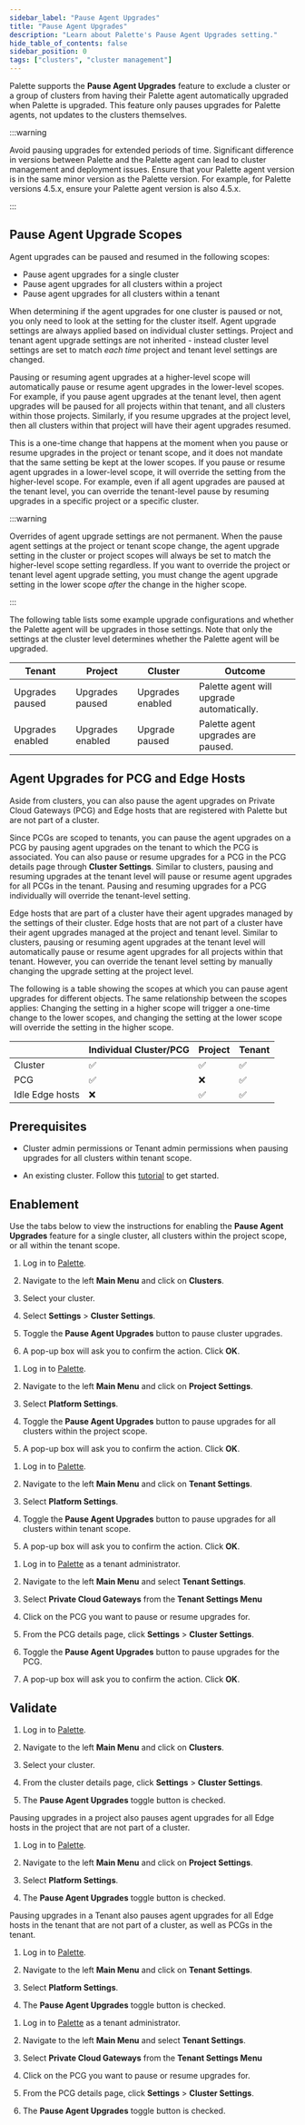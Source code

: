 ```yaml
---
sidebar_label: "Pause Agent Upgrades"
title: "Pause Agent Upgrades"
description: "Learn about Palette's Pause Agent Upgrades setting."
hide_table_of_contents: false
sidebar_position: 0
tags: ["clusters", "cluster management"]
---
```


Palette supports the **Pause Agent Upgrades** feature to exclude a cluster or a group of clusters from having their
Palette agent automatically upgraded when Palette is upgraded. This feature only pauses upgrades for Palette agents, not
updates to the clusters themselves.

:::warning

Avoid pausing upgrades for extended periods of time. Significant difference in versions between Palette and the Palette
agent can lead to cluster management and deployment issues. Ensure that your Palette agent version is in the same minor
version as the Palette version. For example, for Palette versions 4.5.x, ensure your Palette agent version is also
4.5.x.

:::

## Pause Agent Upgrade Scopes

Agent upgrades can be paused and resumed in the following scopes:

- Pause agent upgrades for a single cluster
- Pause agent upgrades for all clusters within a project
- Pause agent upgrades for all clusters within a tenant

When determining if the agent upgrades for one cluster is paused or not, you only need to look at the setting for the
cluster itself. Agent upgrade settings are always applied based on individual cluster settings. Project and tenant agent
upgrade settings are not inherited - instead cluster level settings are set to match _each time_ project and tenant
level settings are changed.

Pausing or resuming agent upgrades at a higher-level scope will automatically pause or resume agent upgrades in the
lower-level scopes. For example, if you pause agent upgrades at the tenant level, then agent upgrades will be paused for
all projects within that tenant, and all clusters within those projects. Similarly, if you resume upgrades at the
project level, then all clusters within that project will have their agent upgrades resumed.

This is a one-time change that happens at the moment when you pause or resume upgrades in the project or tenant scope,
and it does not mandate that the same setting be kept at the lower scopes. If you pause or resume agent upgrades in a
lower-level scope, it will override the setting from the higher-level scope. For example, even if all agent upgrades are
paused at the tenant level, you can override the tenant-level pause by resuming upgrades in a specific project or a
specific cluster.

:::warning

Overrides of agent upgrade settings are not permanent. When the pause agent settings at the project or tenant scope
change, the agent upgrade setting in the cluster or project scopes will always be set to match the higher-level scope
setting regardless. If you want to override the project or tenant level agent upgrade setting, you must change the agent
upgrade setting in the lower scope _after_ the change in the higher scope.

:::

The following table lists some example upgrade configurations and whether the Palette agent will be upgrades in those
settings. Note that only the settings at the cluster level determines whether the Palette agent will be upgraded.

| Tenant           | Project          | Cluster          | Outcome                                   |
| ---------------- | ---------------- | ---------------- | ----------------------------------------- |
| Upgrades paused  | Upgrades paused  | Upgrades enabled | Palette agent will upgrade automatically. |
| Upgrades enabled | Upgrades enabled | Upgrade paused   | Palette agent upgrades are paused.        |

## Agent Upgrades for PCG and Edge Hosts

Aside from clusters, you can also pause the agent upgrades on Private Cloud Gateways (PCG) and Edge hosts that are
registered with Palette but are not part of a cluster.

Since PCGs are scoped to tenants, you can pause the agent upgrades on a PCG by pausing agent upgrades on the tenant to
which the PCG is associated. You can also pause or resume upgrades for a PCG in the PCG details page through **Cluster
Settings**. Similar to clusters, pausing and resuming upgrades at the tenant level will pause or resume agent upgrades
for all PCGs in the tenant. Pausing and resuming upgrades for a PCG individually will override the tenant-level setting.

Edge hosts that are part of a cluster have their agent upgrades managed by the settings of their cluster. Edge hosts
that are not part of a cluster have their agent upgrades managed at the project and tenant level. Similar to clusters,
pausing or resuming agent upgrades at the tenant level will automatically pause or resume agent upgrades for all
projects within that tenant. However, you can override the tenant level setting by manually changing the upgrade setting
at the project level.

The following is a table showing the scopes at which you can pause agent upgrades for different objects. The same
relationship between the scopes applies: Changing the setting in a higher scope will trigger a one-time change to the
lower scopes, and changing the setting at the lower scope will override the setting in the higher scope.

|                 | Individual Cluster/PCG | Project | Tenant |
| --------------- | ---------------------- | ------- | ------ |
| Cluster         | ✅                     | ✅      | ✅     |
| PCG             | ✅                     | ❌      | ✅     |
| Idle Edge hosts | ❌                     | ✅      | ✅     |

## Prerequisites

- Cluster admin permissions or Tenant admin permissions when pausing upgrades for all clusters within tenant scope.

- An existing cluster. Follow this [tutorial](../../clusters.md) to get started.

## Enablement

Use the tabs below to view the instructions for enabling the **Pause Agent Upgrades** feature for a single cluster, all
clusters within the project scope, or all within the tenant scope.

<Tabs groupId="pauseUpgrades">

<TabItem value="singleCluster" label="Single Cluster">

1. Log in to [Palette](https://console.spectrocloud.com).

2. Navigate to the left **Main Menu** and click on **Clusters**.

3. Select your cluster.

4. Select **Settings** > **Cluster Settings**.

5. Toggle the **Pause Agent Upgrades** button to pause cluster upgrades.

6. A pop-up box will ask you to confirm the action. Click **OK**.

</TabItem>

<TabItem value="projectScope" label="All Clusters - Project Scope">

1. Log in to [Palette](https://console.spectrocloud.com).

2. Navigate to the left **Main Menu** and click on **Project Settings**.

3. Select **Platform Settings**.

4. Toggle the **Pause Agent Upgrades** button to pause upgrades for all clusters within the project scope.

5. A pop-up box will ask you to confirm the action. Click **OK**.

</TabItem>

<TabItem value="tenantScope" label="All Clusters - Tenant Scope">

1. Log in to [Palette](https://console.spectrocloud.com).

2. Navigate to the left **Main Menu** and click on **Tenant Settings**.

3. Select **Platform Settings**.

4. Toggle the **Pause Agent Upgrades** button to pause upgrades for all clusters within tenant scope.

5. A pop-up box will ask you to confirm the action. Click **OK**.

</TabItem>

<TabItem value="singlePcg" label="Single PCG" >

1. Log in to [Palette](https://console.spectrocloud.com) as a tenant administrator.

2. Navigate to the left **Main Menu** and select **Tenant Settings**.

3. Select **Private Cloud Gateways** from the **Tenant Settings Menu**

4. Click on the PCG you want to pause or resume upgrades for.

5. From the PCG details page, click **Settings** > **Cluster Settings**.

6. Toggle the **Pause Agent Upgrades** button to pause upgrades for the PCG.

7. A pop-up box will ask you to confirm the action. Click **OK**.

</TabItem>

</Tabs>

## Validate

<Tabs groupId="pauseUpgrades">

<TabItem value="singleCluster" label="Single Cluster">

1. Log in to [Palette](https://console.spectrocloud.com).

2. Navigate to the left **Main Menu** and click on **Clusters**.

3. Select your cluster.

4. From the cluster details page, click **Settings** > **Cluster Settings**.

5. The **Pause Agent Upgrades** toggle button is checked.

</TabItem>

<TabItem value="projectScope" label="All Clusters - Project Scope">

Pausing upgrades in a project also pauses agent upgrades for all Edge hosts in the project that are not part of a
cluster.

1. Log in to [Palette](https://console.spectrocloud.com).

2. Navigate to the left **Main Menu** and click on **Project Settings**.

3. Select **Platform Settings**.

4. The **Pause Agent Upgrades** toggle button is checked.

</TabItem>

<TabItem value="tenantScope" label="All Clusters - Tenant Scope">

Pausing upgrades in a Tenant also pauses agent upgrades for all Edge hosts in the tenant that are not part of a cluster,
as well as PCGs in the tenant.

1. Log in to [Palette](https://console.spectrocloud.com).

2. Navigate to the left **Main Menu** and click on **Tenant Settings**.

3. Select **Platform Settings**.

4. The **Pause Agent Upgrades** toggle button is checked.

</TabItem>

<TabItem value="singlePcg" label="Single PCG" >

1. Log in to [Palette](https://console.spectrocloud.com) as a tenant administrator.

2. Navigate to the left **Main Menu** and select **Tenant Settings**.

3. Select **Private Cloud Gateways** from the **Tenant Settings Menu**

4. Click on the PCG you want to pause or resume upgrades for.

5. From the PCG details page, click **Settings** > **Cluster Settings**.

6. The **Pause Agent Upgrades** toggle button is checked.

</TabItem>

</Tabs>
